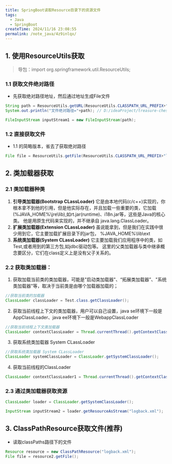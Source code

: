 ```yaml
---
title: SpringBoot读取Resource目录下的资源文件
tags:
  - Java
  - SpringBoot
createTime: 2024/11/16 23:08:55
permalink: /note_java/4z9inlqx/
---
```




## 1. 使用ResourceUtils获取

> 导包：import org.springframework.util.ResourceUtils;


### 1.1 获取文件绝对路径 
- 先获取绝对路径地址，然后通过地址生成File文件
```Java
String path = ResourceUtils.getURL(ResourceUtils.CLASSPATH_URL_PREFIX+"logback.xml").getPath();
System.out.println("文件绝对路径="+path); // D:/ideaProject/treasure-chest/wshoto/target/classes/logback.xml

FileInputStream inputStream1 = new FileInputStream(path);
```
### 1.2 直接获取文件
- 1.1 的简略版本，省去了获取绝对路径
```java
File file = ResourceUtils.getFile(ResourceUtils.CLASSPATH_URL_PREFIX+"logback.xml");
```

## 2. 类加载器获取


### 2.1 类加载器种类
1. **引导类加载器(Bootstrap CLassLoader)**
它是由本地代码(c/c++)实现的，你根本拿不到他的引用，但是他实际存在，并且加载一些重要的类，它加载(%JAVA_HOME%\jre\lib),如rt.jar(runtime)、i18n.jar等，这些是Java的核心类。 他是用原生代码来实现的，并不继承自 java.lang.ClassLoader。
2. **扩展类加载器(Extension CLassLoader)**
虽说能拿到，但是我们在实践中很少用到它，它主要加载扩展目录下的jar包， %JAVA_HOME%\lib\ext
3. **系统类加载器(System CLassLoader)**
它主要加载我们应用程序中的类，如Test,或者用到的第三方包,如jdbc驱动包等。
这里的父类加载器与类中继承概念要区分，它们在class定义上是没有父子关系的。

### 2.2 获取类加载器：

1. 获取加载当前类的类加载器，可能是"启动类加载器"、“拓展类加载器”、"系统类加载器"等，取决于当前类是由哪个加载器加载的；
```java
//获取当前类的加载器
ClassLoader classLoader = Test.class.getClassLoader();
```
2. 获取当前线程上下文的类加载器，用户可以自己设置，java se环境下一般是AppClassLoader、java ee环境下一般是WebappClassLoader
```java
//获取当前线程上下文类加载器
ClassLoader contextClassLoader = Thread.currentThread().getContextClassLoader();

```
3. 获取系统类加载器 System CLassLoader
```java
//获取系统类加载器 System CLassLoader
ClassLoader systemClassLoader = ClassLoader.getSystemClassLoader();
```
4. 获取当前线程的ClassLoader
```java
ClassLoader contextClassLoader1 = Thread.currentThread().getContextClassLoader();
```


### 2.3 通过类加载器获取资源

```java
ClassLoader loader = ClassLoader.getSystemClassLoader();

InputStream inputStream2 = loader.getResourceAsStream("logback.xml");
```

## 3. ClassPathResource获取文件(推荐)

- 读取classPaths路径下的文件

```java
Resource resource = new ClassPathResource("logback.xml");
File file = resource2.getFile();
```











